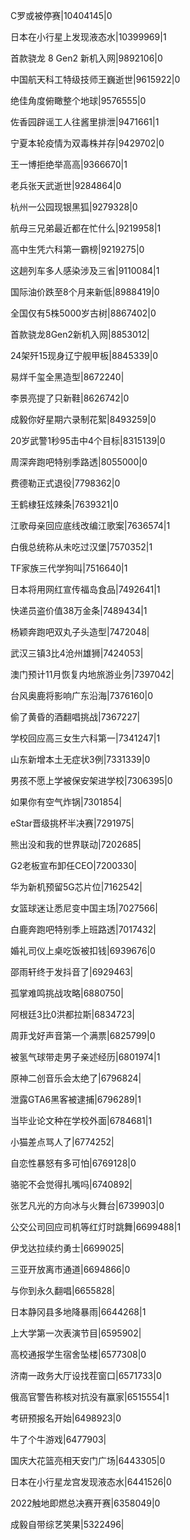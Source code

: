 C罗或被停赛|10404145|0

日本在小行星上发现液态水|10399969|1

首款骁龙 8 Gen2 新机入网|9892106|0

中国航天科工特级技师王巍逝世|9615922|0

绝佳角度俯瞰整个地球|9576555|0

佐香园辟谣工人往酱里排泄|9471661|1

宁夏本轮疫情为双毒株并存|9429702|0

王一博拒绝举高高|9366670|1

老兵张天武逝世|9284864|0

杭州一公园现银黑狐|9279328|0

航母三兄弟最近都在忙什么|9219958|1

高中生凭六科第一霸榜|9219275|0

这趟列车多人感染涉及三省|9110084|1

国际油价跌至8个月来新低|8988419|0

全国仅有5株5000岁古树|8867402|0

首款骁龙8Gen2新机入网|8853012|

24架歼15现身辽宁舰甲板|8845339|0

易烊千玺全黑造型|8672240|

李景亮提了只新鞋|8626742|0

成毅你好星期六录制花絮|8493259|0

20岁武警1秒95击中4个目标|8315139|0

周深奔跑吧特别季路透|8055000|0

费德勒正式退役|7798362|0

王鹤棣狂炫辣条|7639321|0

江歌母亲回应底线改编江歌案|7636574|1

白俄总统称从未吃过汉堡|7570352|1

TF家族三代学狗叫|7516640|1

日本将用网红宣传福岛食品|7492641|1

快递员盗价值38万金条|7489434|1

杨颖奔跑吧双丸子头造型|7472048|

武汉三镇3比4沧州雄狮|7424053|

澳门预计11月恢复内地旅游业务|7397042|

台风奥鹿将影响广东沿海|7376160|0

偷了黄昏的酒翻唱挑战|7367227|

学校回应高三女生六科第一|7341247|1

山东新增本土无症状3例|7331339|0

男孩不愿上学被保安架进学校|7306395|0

如果你有空气炸锅|7301854|

eStar晋级挑杯半决赛|7291975|

熊出没和我的世界联动|7202685|

G2老板宣布卸任CEO|7200330|

华为新机预留5G芯片位|7162542|

女篮球迷让悉尼变中国主场|7027566|

白鹿奔跑吧特别季上班路透|7017432|

婚礼司仪上桌吃饭被扣钱|6939676|0

邵雨轩终于发抖音了|6929463|

孤掌难鸣挑战攻略|6880750|

阿根廷3比0洪都拉斯|6834723|

周菲戈好声音第一个满票|6825799|0

被氢气球带走男子亲述经历|6801974|1

原神二创音乐会太绝了|6796824|

泄露GTA6黑客被逮捕|6796289|1

当毕业论文种在学校外面|6784681|1

小猫差点骂人了|6774252|

自恋性暴怒有多可怕|6769128|0

骆驼不会觉得扎嘴吗|6740892|

张艺凡光的方向冰与火舞台|6739903|0

公交公司回应司机等红灯时跳舞|6699488|1

伊戈达拉续约勇士|6699025|

三亚开放离市通道|6694866|0

与你到永久翻唱|6655828|

日本静冈县多地降暴雨|6644268|1

上大学第一次表演节目|6595902|

高校通报学生宿舍坠楼|6577308|0

济南一政务大厅设找茬窗口|6571733|0

俄高官警告称核对抗没有赢家|6515554|1

考研预报名开始|6498923|0

牛了个牛游戏|6477903|

国庆大花篮亮相天安门广场|6443305|0

日本在小行星龙宫发现液态水|6441526|0

2022触地即燃总决赛开赛|6358049|0

成毅自带综艺笑果|5322496|

